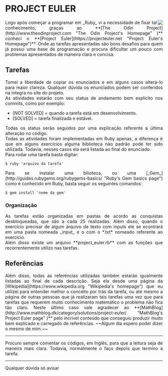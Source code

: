 # PROJECT EULER

<img align="right" src="https://www.biography.com/.image/c_fill,cs_srgb,dpr_1.0,g_face,h_300,q_80,w_300/MTE5NDg0MDU1NDE1MzI2MjIz/leonhard-euler-21342391-1-402.jpg">

<div align="justify">Logo após começar a programar em _Ruby_ vi a necessidade de fixar tal conhecimento, graças ao **[The Odin Project](http://www.theodinproject.com "The Odin Project's Homepage" )** conheci o **[Project Euler](https://projecteuler.net "Project Euler's Homepage")**. Onde as tarefas apresentadas são bons desafios para quem já possui uma base de programação e procura dificultar um pouco com problemas apresentados de maneira clara e concisa.</div>

## Tarefas

<div align="justify">Tomei a liberdade de copiar os enunciados e em alguns casos alterá-lo para maior clareza. Qualquer dúvida os enunciados podem ser conferidos na integra no site do projeto.</div>

<div align="justify">As atividades estarão com seu status de andamento bem explicito nos commits, como por exemplo:</div>


* [NOT SOLVED] = quando a tarefa está em desenvolvimento.
* [SOLVED] = tarefa finalizada e estável.

<div align="justify">Todas os status serão seguidos por uma explicação referente a última alteração no código.</div>

<div align="justify">Todas as atividades foram implementadas em Ruby apenas, a diferença é que em alguns exercícios alguma biblioteca não padrão pode ter sido utilizada. Todavia, nesses casos ela será listada ao final do enunciado.

<div align="justify">Para rodar uma tarefa basta digitar:</div>


`$ ruby 'arquivo da tarefa'`

<div align="justify">Para se instalar uma bilioteca, ou uma [_Gem_](http://guides.rubygems.org/rubygems-basics/  "Ruby's Gem basics page") como é conhecido em Ruby, basta seguir os seguintes comandos:</div>


`$ gem install 'nome da gem'`

### Organização

<div align="justify">As tarefas estão organizadas em pastas de acordo as conquistas desbloqueadas, que são a cada 25 realizadas. Além disso, quando o exercício precisar de algum arquivo de texto com inputs ele se econtrará em uma pasta nomeada _input_ e o com o *.txt* nomeado referente ao exercício.</div>

<div align="justify">Além disso existe um arquivo **project_euler.rb** com as funções que recorrentemente utilizo nas tarefas.</div>

## Referências

<div align="justify">Além disso, todas as referências utilizadas também estarão igualmente listadas ao final de cada descrição. Seja ela desde uma página da [Wikipédia](https://www.wikipedia.org "Wikipedia's homepage") que eu utilizei para entender melhor o conceito por trás da tarefa, ou até mesmo a página de outras pessoas que já realizaram tais tarefas uma vez que para tarefas que requerem muito conhecimento matemático o problema não fica tão claro. Neste último caso vale agradecer ao **[MathBlog](http://www.mathblog.dk/category/solutions/project-euler/ "MathBlog's Project Euler page" )** pelo incrível conteúdo que conseguiu produzir muito bem explicado e carregado de referências. ~~Algum dia espero poder dizer o mesmo de mim.~~</div>

***

<div align="justify">Procuro sempre comentar os códigos, em Inglês, para que a leitura seja de maneira mais clara. Todavia, normalmente o faço depois que termino a tarefa.</div>

***

<div align="justify">Qualquer dúvida só avisar</div>